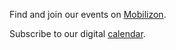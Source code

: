 Find and join our events on [Mobilizon](https://mobilizon.fr/@ouvroir_lab/).

Subscribe to our digital [calendar](https://outlook.office365.com/owa/calendar/00612925e3e44352a2fecda3cc840ee0@umontreal.ca/c2e6e5f6a7264c3b99fb9f6ef3f69b617923860242817213963/calendar.ics).